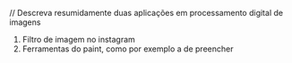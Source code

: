 // Descreva resumidamente duas aplicações em processamento digital de imagens

1. Filtro de imagem no instagram
2. Ferramentas do paint, como por exemplo a de preencher
